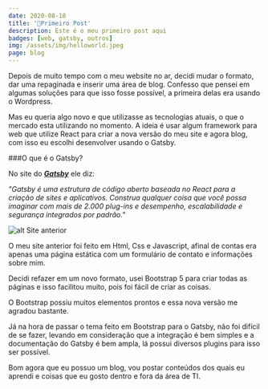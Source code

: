 ```yaml
---
date: 2020-08-18
title: '🎉Primeiro Post'
description: Este é o meu primeiro post aqui
badges: [web, gatsby, outros]
img: /assets/img/helloworld.jpeg
page: blog
---
```


Depois de muito tempo com o meu website no ar, decidi mudar o formato, dar uma repaginada e inserir uma área de blog. Confesso que pensei em algumas soluções para que isso fosse possível, a primeira delas era usando o Wordpress. 

Mas eu queria algo novo e que utilizasse as tecnologias atuais, o que o mercado esta utilizando no momento. A ideia é usar algum framework para web que utilize React para criar a nova versão do meu site e agora blog, com isso eu escolhi desenvolver usando o Gatsby.

###O que é o Gatsby?

No site do ***<a href="https://gatsbyjs.com" target="_blank">Gatsby</a>*** ele diz:

*"Gatsby é uma estrutura de código aberto baseada no React para a criação de sites e aplicativos. Construa qualquer coisa que você possa imaginar com mais de 2.000 plug-ins e desempenho, escalabilidade e segurança integrados por padrão."*

![alt Site anterior](/assets/img/siteantigo.png "Site Anterior")

O meu site anterior foi feito em Html, Css e Javascript, afinal de contas era apenas uma página estática com um formulário de contato e informações sobre mim.

Decidi refazer em um novo formato, usei Bootstrap 5 para criar todas as páginas e isso facilitou muito, pois foi fácil de criar as coisas. 

O Bootstrap possiu muitos elementos prontos e essa nova versão me agradou bastante.

Já na hora de passar o tema feito em Bootstrap para o Gatsby, não foi difícil de se fazer, levando em consideração que a integração é bem simples e a documentação do Gatsby é bem ampla, lá possui diversos plugins para isso ser possível.

Bom agora que eu possuo um blog, vou postar conteúdos dos quais eu aprendi e coisas que eu gosto dentro e fora da área de TI.